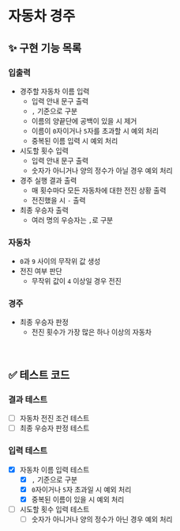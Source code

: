 # 자동차 경주

## ✨ 구현 기능 목록

### 입출력

- 경주할 자동차 이름 입력
  - 입력 안내 문구 출력
  - `,` 기준으로 구분
  - 이름의 양끝단에 공백이 있을 시 제거
  - 이름이 `0`자이거나 `5`자를 초과할 시 예외 처리
  - 중복된 이름 입력 시 예외 처리
- 시도할 횟수 입력
  - 입력 안내 문구 출력
  - 숫자가 아니거나 양의 정수가 아닐 경우 예외 처리
- 경주 실행 결과 출력
  - 매 횟수마다 모든 자동차에 대한 전진 상황 출력
  - 전진했을 시 `-` 출력
- 최종 우승자 출력
  - 여러 명의 우승자는 `,`로 구분

### 자동차

- `0`과 `9` 사이의 무작위 값 생성
- 전진 여부 판단
  - 무작위 값이 `4` 이상일 경우 전진

### 경주

- 최종 우승자 판정
  - 전진 횟수가 가장 많은 하나 이상의 자동차

<br>

## ✅ 테스트 코드

### 결과 테스트

- [ ] 자동차 전진 조건 테스트
- [ ] 최종 우승자 판정 테스트

### 입력 테스트

- [x] 자동차 이름 입력 테스트
  - [x] `,` 기준으로 구분
  - [x] `0`자이거나 `5`자 초과일 시 예외 처리
  - [x] 중복된 이름이 있을 시 예외 처리
- [ ] 시도할 횟수 입력 테스트
  - [ ] 숫자가 아니거나 양의 정수가 아닌 경우 예외 처리
